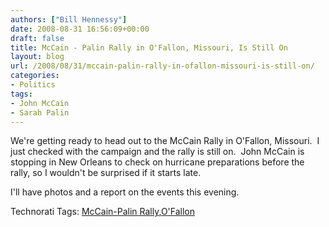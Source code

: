 ```yaml
---
authors: ["Bill Hennessy"]
date: 2008-08-31 16:56:09+00:00
draft: false
title: McCain - Palin Rally in O'Fallon, Missouri, Is Still On
layout: blog
url: /2008/08/31/mccain-palin-rally-in-ofallon-missouri-is-still-on/
categories:
- Politics
tags:
- John McCain
- Sarah Palin
---
```


We're getting ready to head out to the McCain Rally in O'Fallon, Missouri.  I just checked with the campaign and the rally is still on.  John McCain is stopping in New Orleans to check on hurricane preparations before the rally, so I wouldn't be surprised if it starts late.

I'll have photos and a report on the events this evening.


Technorati Tags: [McCain-Palin Rally](https://technorati.com/tags/McCain-Palin%20Rally),[O'Fallon](https://technorati.com/tags/O'Fallon)
